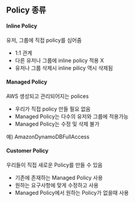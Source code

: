 ## Policy 종류

#### Inline Policy

유저, 그룹에 직접 policy를 심어줌

- 1:1 관계
- 다른 유저나 그룹에 inline policy 적용 X
- 유저나 그룹 삭제시 inline pilicy 역시 삭제됨

#### Managed Policy

AWS 생성되고 관리되어지는 polices

- 우리가 직접 policy 만들 필요 없음
- Managed Policy는 다수의 유저와 그룹에 적용가능
- Managed Policy는 수정 및 삭제 불가

예) AmazonDynamoDBFullAccess

#### Customer Policy

우리들이 직접 새로운 Policy를 만들 수 있음

- 기존에 존재하는 Managed Policy 사용
- 원하는 요구사항에 맞게 수정하고 사용
- Managed Policy에서 원하는 Policy가 없을때 사용
